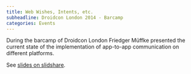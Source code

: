 ```yaml
---
title: Web Wishes, Intents, etc.
subheadline: Droidcon London 2014 - Barcamp
categories: Events
---
```

During the barcamp of Droidcon London Friedger Müffke presented the current state of the implementation of app-to-app communication
on different platforms.

See [slides on slidshare](http://slideshare.net/friedger/web-wishes-intents-droidcon-london-2014).
